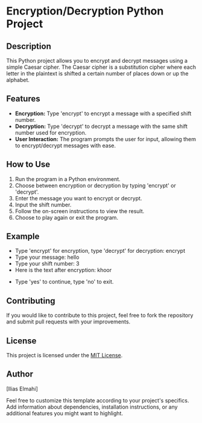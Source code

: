 # Encryption/Decryption Python Project

## Description
This Python project allows you to encrypt and decrypt messages using a simple Caesar cipher. The Caesar cipher is a substitution cipher where each letter in the plaintext is shifted a certain number of places down or up the alphabet.

## Features
- **Encryption:** Type 'encrypt' to encrypt a message with a specified shift number.
- **Decryption:** Type 'decrypt' to decrypt a message with the same shift number used for encryption.
- **User Interaction:** The program prompts the user for input, allowing them to encrypt/decrypt messages with ease.

## How to Use
1. Run the program in a Python environment.
2. Choose between encryption or decryption by typing 'encrypt' or 'decrypt'.
3. Enter the message you want to encrypt or decrypt.
4. Input the shift number.
5. Follow the on-screen instructions to view the result.
6. Choose to play again or exit the program.

## Example

- Type 'encrypt' for encryption, type 'decrypt' for decryption: encrypt
- Type your message: hello
- Type your shift number: 3
- Here is the text after encryption: khoor

* Type 'yes' to continue, type 'no' to exit.


## Contributing
If you would like to contribute to this project, feel free to fork the repository and submit pull requests with your improvements.

## License
This project is licensed under the [MIT License](LICENSE).

## Author
[Ilias Elmahi]

Feel free to customize this template according to your project's specifics. Add information about dependencies, installation instructions, or any additional features you might want to highlight.
